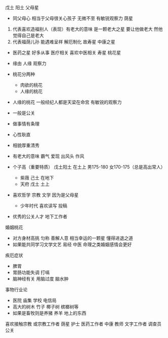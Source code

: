 戊土 阳土
父母星
- 同父母心 相当于父母很关心孩子 无微不至 有敏锐观察力
荫星
1. 代表喜欢造福别人（表现）有老大的意味 是一颗老大之星 要让他做老大 然他觉得自己是老大
2. 代表福荫儿孙 能遇难呈祥 解厄制化 故寿星
中康之星
- 医药之星 好多从事 医疗相关 喜欢中医相关
寿星
桃花星
- 缘由 人缘 观察力
- 桃花分两种 
  - 肉欲的桃花
  - 人缘的桃花
- 人缘的桃花 一般经纪人都是天梁在命宫 有敏锐的观察力
- 一般是公关


- 做事情有条理 
- 心性耿直
- 相貌厚重清秀
- 有老大的意味 霸气 爱现 出风头 作风
- 个子高（重要特质） 戊土阳土 在土上 男175-180 女170-175（总是高出常人）
  - 紫薇 己土 在地下
  - 天府 戊土 土上
- 喜欢哲学  宗教 文学 因为是父母星 
  -  少年时代 喜欢读写 投稿
- 优秀的公关人才 地下工作者

婚姻桃花
- 对方身材高挑 匀称 善解人意 相当幸运的一颗星 懂得进退之道 
- 如果能共同学习文学文艺 易经 中医 命理之类婚姻感情会更好
  
疾厄症状
- 脾胃
- 胃肠功能失调 打嗝
- 脑神经有关 用脑过度 脑水肿

事物行业论
- 医院 庙集 学校 电信局
- 高大的树木 竹子 椰子树 槟榔树等
- 如果是畜牧则是养猪 养羊 地上的东西

喜欢接触宗教 或宗教工作者 荫星
护士 医药工作者 中康
教师 文字工作者 调查员 公关
